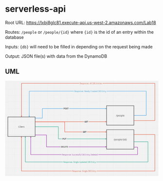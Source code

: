 # serverless-api

Root URL: https://lxbj8glc81.execute-api.us-west-2.amazonaws.com/Lab18

Routes: `/people` or `/people/{id}` where `{id}` is the id of an entry within the database

Inputs: `{db}` will need to be filled in depending on the request being made

Output: JSON file(s) with data from the DynamoDB

## UML

![UML](UML.JPG)
